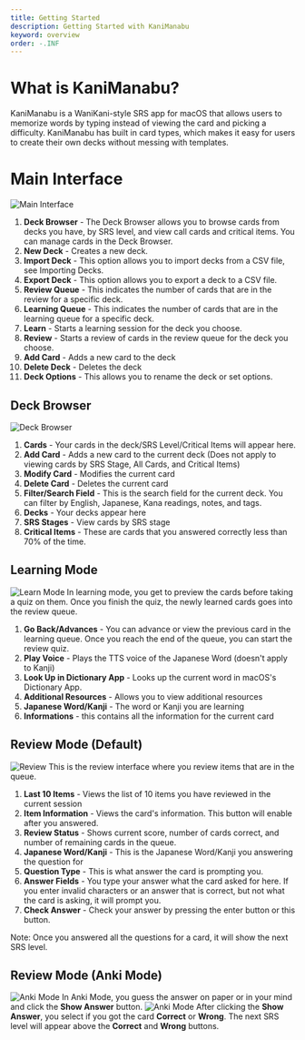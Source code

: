 ```yaml
---
title: Getting Started
description: Getting Started with KaniManabu
keyword: overview
order: -.INF
---
```


# What is KaniManabu?
KaniManabu is a WaniKani-style SRS app for macOS that allows users to memorize words by typing instead of viewing the card and picking a difficulty. KaniManabu has built in card types, which makes it easy for users to create their own decks without messing with templates.

# Main Interface
![Main Interface](maininterface.png)
1. **Deck Browser** - The Deck Browser allows you to browse cards from decks you have, by SRS level, and view call cards and critical items. You can manage cards in the Deck Browser.
2. **New Deck** - Creates a new deck.
3. **Import Deck** - This option allows you to import decks from a CSV file, see Importing Decks.
4. **Export Deck** - This option allows you to export a deck to a CSV file.
5. **Review Queue** - This indicates the number of cards that are in the review for a specific deck.
6. **Learning Queue** - This indicates the number of cards that are in the learning queue for a specific deck.
7. **Learn** - Starts a learning session for the deck you choose.
8. **Review** - Starts a review of cards in the review queue for the deck you choose.
9. **Add Card** - Adds a new card to the deck
10. **Delete Deck** - Deletes the deck
11. **Deck Options** - This allows you to rename the deck or set options.

## Deck Browser
![Deck Browser](deckbrowser.png)
1. **Cards** - Your cards in the deck/SRS Level/Critical Items will appear here.
2. **Add Card** - Adds a new card to the current deck (Does not apply to viewing cards by SRS Stage, All Cards, and Critical Items)
3. **Modify Card** - Modifies the current card
4. **Delete Card** - Deletes the current card
5. **Filter/Search Field** - This is the search field for the current deck. You can filter by English, Japanese, Kana readings, notes, and tags.
6. **Decks** - Your decks appear here
7. **SRS Stages** - View cards by SRS stage
8. **Critical Items** - These are cards that you answered correctly less than 70% of the time.

## Learning Mode
![Learn Mode](learnmode.png)
In learning mode, you get to preview the cards before taking a quiz on them. Once you finish the quiz, the newly learned cards goes into the review queue.

1. **Go Back/Advances** - You can advance or view the previous card in the learning queue. Once you reach the end of the queue, you can start the review quiz.
2. **Play Voice** - Plays the TTS voice of the Japanese Word (doesn't apply to Kanji)
3. **Look Up in Dictionary App** - Looks up the current word in macOS's Dictionary App.
4. **Additional Resources** - Allows you to view additional resources
5. **Japanese Word/Kanji** - The word or Kanji you are learning
6. **Informations** - this contains all the information for the current card

## Review Mode (Default)
![Review](review.png)
This is the review interface where you review items that are in the queue.

1. **Last 10 Items** - Views the list of 10 items you have reviewed in the current session
2. **Item Information** - Views the card's information. This button will enable after you answered.
3. **Review Status** - Shows current score, number of cards correct, and number of remaining cards in the queue.
4. **Japanese Word/Kanji** - This is the Japanese Word/Kanji you answering the question for
5. **Question Type** - This is what answer the card is prompting you.
6. **Answer Fields** - You type your answer what the card asked for here. If you enter invalid characters or an answer that is correct, but not what the card is asking, it will prompt you.
7. **Check Answer** - Check your answer by pressing the enter button or this button.

Note: Once you answered all the questions for a card, it will show the next SRS level.

## Review Mode (Anki Mode)
![Anki Mode](ankimode1.png)
In Anki Mode, you guess the answer on paper or in your mind and click the **Show Answer** button.
![Anki Mode](ankimode2.png)
After clicking the **Show Answer**, you select if you got the card **Correct** or **Wrong**. The next SRS level will appear above the **Correct** and **Wrong** buttons.